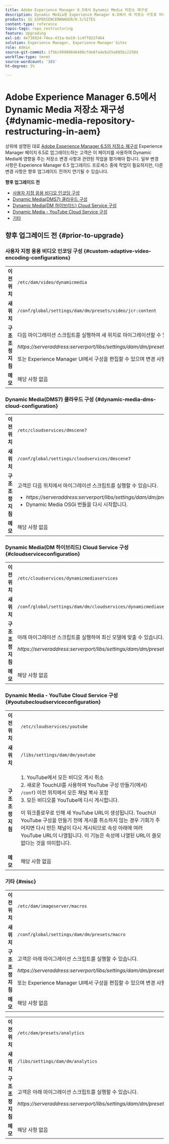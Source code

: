 ```yaml
---
title: Adobe Experience Manager 6.5에서 Dynamic Media 저장소 재구성
description: Dynamic Media용 Experience Manager 6.5에서 새 저장소 구조로 마이그레이션하는 데 필요한 변경 작업을 수행하는 방법에 대해 알아봅니다.
products: SG_EXPERIENCEMANAGER/6.5/SITES
content-type: reference
topic-tags: repo_restructuring
feature: Upgrading
exl-id: 4e736924-74ea-431a-be19-1c4ff022f464
solution: Experience Manager, Experience Manager Sites
role: Admin
source-git-commit: 1f56c99980846400cfde8fa4e9a55e885bc2258d
workflow-type: tm+mt
source-wordcount: '383'
ht-degree: 3%

---
```


# Adobe Experience Manager 6.5에서 Dynamic Media 저장소 재구성 {#dynamic-media-repository-restructuring-in-aem}

상위에 설명된 대로 [Adobe Experience Manager 6.5의 저장소 재구성](/help/sites-deploying/repository-restructuring.md) Experience Manager 페이지 6.5로 업그레이드하는 고객은 이 페이지를 사용하여 Dynamic Media에 영향을 주는 저장소 변경 사항과 관련된 작업을 평가해야 합니다. 일부 변경 사항은 Experience Manager 6.5 업그레이드 프로세스 중에 작업이 필요하지만, 다른 변경 사항은 향후 업그레이드 전까지 연기될 수 있습니다.

**향후 업그레이드 전**

* [사용자 지정 응용 비디오 인코딩 구성](/help/sites-deploying/dynamicmedia-repository-restructuring-in-aem-6-5.md#custom-adaptive-video-encoding-configurations)
* [Dynamic Media(DMS7) 클라우드 구성](/help/sites-deploying/dynamicmedia-repository-restructuring-in-aem-6-5.md#dynamic-media-dms-cloud-configuration)
* [Dynamic Media(DM 하이브리드) Cloud Service 구성](/help/sites-deploying/dynamicmedia-repository-restructuring-in-aem-6-5.md#cloudserviceconfiguration)
* [Dynamic Media - YouTube Cloud Service 구성](/help/sites-deploying/dynamicmedia-repository-restructuring-in-aem-6-5.md#youtubecloudserviceconfiguration)
* [기타](/help/sites-deploying/dynamicmedia-repository-restructuring-in-aem-6-5.md#misc)

## 향후 업그레이드 전 {#prior-to-upgrade}

### 사용자 지정 응용 비디오 인코딩 구성  {#custom-adaptive-video-encoding-configurations}

<table>
 <tbody>
  <tr>
   <td><strong>이전 위치</strong></td>
   <td><code>/etc/dam/video/dynamicmedia</code></td>
  </tr>
  <tr>
   <td><strong>새 위치</strong></td>
   <td><code>/conf/global/settings/dam/dm/presets/video/jcr:content</code></td>
  </tr>
  <tr>
   <td><strong>구조 조정 지침</strong></td>
   <td><p>다음 마이그레이션 스크립트를 실행하여 새 위치로 마이그레이션할 수 있습니다.</p> <p><em>https://serveraddress:serverport/libs/settings/dam/dm/presets.migratedmcontent.json</em></p> <p>또는 Experience Manager UI에서 구성을 편집할 수 있으며 변경 사항이 새 위치에 저장됩니다.</p> </td>
  </tr>
  <tr>
   <td><strong>메모</strong></td>
   <td>해당 사항 없음<br /> </td>
  </tr>
 </tbody>
</table>

### Dynamic Media(DMS7) 클라우드 구성 {#dynamic-media-dms-cloud-configuration}

<table>
 <tbody>
  <tr>
   <td><strong>이전 위치</strong></td>
   <td><code>/etc/cloudservices/dmscene7</code></td>
  </tr>
  <tr>
   <td><strong>새 위치</strong></td>
   <td><code>/conf/global/settings/cloudservices/dmscene7</code></td>
  </tr>
  <tr>
   <td><strong>구조 조정 지침</strong></td>
   <td><p>고객은 다음 위치에서 마이그레이션 스크립트를 실행할 수 있습니다.<br /> </p>
    <ul>
     <li><em>https://serveraddress:serverport/libs/settings/dam/dm/presets.migratedmcontent.json</em></li>
     <li>Dynamic Media OSGi 번들을 다시 시작합니다.</li>
    </ul> </td>
  </tr>
  <tr>
   <td><strong>메모</strong></td>
   <td>해당 사항 없음</td>
  </tr>
 </tbody>
</table>

### Dynamic Media(DM 하이브리드) Cloud Service 구성 {#cloudserviceconfiguration}

<table>
 <tbody>
  <tr>
   <td><strong>이전 위치</strong></td>
   <td><code>/etc/cloudservices/dynamicmediaservices</code></td>
  </tr>
  <tr>
   <td><strong>새 위치</strong></td>
   <td><code>/conf/global/settings/dam/dm/cloudservices/dynamicmediaservices</code></td>
  </tr>
  <tr>
   <td><strong>구조 조정 지침</strong></td>
   <td><p>아래 마이그레이션 스크립트를 실행하여 최신 모델에 맞출 수 있습니다.</p> <p><em>https://serveraddress:serverport/libs/settings/dam/dm/presets.migratedmcontent.jso</em></p> </td>
  </tr>
  <tr>
   <td><strong>메모</strong></td>
   <td>해당 사항 없음<br /> </td>
  </tr>
 </tbody>
</table>

### Dynamic Media - YouTube Cloud Service 구성  {#youtubecloudserviceconfiguration}

<table>
 <tbody>
  <tr>
   <td><strong>이전 위치</strong></td>
   <td><code>/etc/cloudservices/youtube</code></td>
  </tr>
  <tr>
   <td><strong>새 위치</strong></td>
   <td><code>/libs/settings/dam/dm/youtube</code></td>
  </tr>
  <tr>
   <td><strong>구조 조정 지침</strong></td>
   <td><p>1. YouTube에서 모든 비디오 게시 취소<br /> 2. 새로운 TouchUI를 사용하여 YouTube 구성 만들기(에서) <code>/conf</code>) 이전 위치에서 모든 채널 복사 포함<br /> 3. 모든 비디오를 YouTube에 다시 게시합니다.</p> <p>이 워크플로우로 인해 새 YouTube URL이 생성됩니다. TouchUI YouTube 구성을 만들기 전에 게시를 취소하지 않는 경우 기회가 주어지면 다시 만든 채널이 다시 게시되므로 속성 아래에 여러 YouTube URL이 나열됩니다. 이 기능은 속성에 나열된 URL이 쓸모없다는 것을 의미합니다.</p> </td>
  </tr>
  <tr>
   <td><strong>메모</strong></td>
   <td>해당 사항 없음<br /> </td>
  </tr>
 </tbody>
</table>

### 기타 {#misc}

<table>
 <tbody>
  <tr>
   <td><strong>이전 위치</strong></td>
   <td><code>/etc/dam/imageserver/macros</code></td>
  </tr>
  <tr>
   <td><strong>새 위치</strong></td>
   <td><code>/conf/global/settings/dam/dm/presets/macro</code></td>
  </tr>
  <tr>
   <td><strong>구조 조정 지침</strong></td>
   <td><p>고객은 아래 마이그레이션 스크립트를 실행할 수 있습니다.</p> <p><em>https://serveraddress:serverport/libs/settings/dam/dm/presets.migratedmcontent.json</em></p> <p>또는 Experience Manager UI에서 구성을 편집할 수 있으며 변경 사항이 새 위치에 저장됩니다.</p> </td>
  </tr>
  <tr>
   <td><strong>메모</strong></td>
   <td>해당 사항 없음</td>
  </tr>
 </tbody>
</table>

<table>
 <tbody>
  <tr>
   <td><strong>이전 위치</strong></td>
   <td><code>/etc/dam/presets/analytics</code></td>
  </tr>
  <tr>
   <td><strong>새 위치</strong></td>
   <td><code>/libs/settings/dam/dm/analytics</code></td>
  </tr>
  <tr>
   <td><strong>구조 조정 지침</strong></td>
   <td><p>고객은 아래 마이그레이션 스크립트를 실행할 수 있습니다.</p> <p><em>https://serveraddress:serverport/libs/settings/dam/dm/presets.migratedmcontent.json</em></p> </td>
  </tr>
  <tr>
   <td><strong>메모</strong></td>
   <td>해당 사항 없음</td>
  </tr>
 </tbody>
</table>
